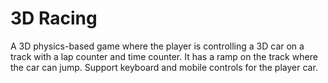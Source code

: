 # 3D Racing

A 3D physics-based game where the player is controlling a 3D car on a track with a lap counter and time counter. It has a ramp on the track where the car can jump.
Support keyboard and mobile controls for the player car.